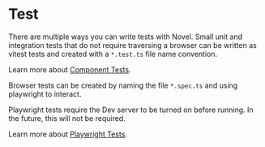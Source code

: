 # Test

There are multiple ways you can write tests with Novel. Small unit and integration tests
that do not require traversing a browser can be written as vitest tests and created with a
`*.test.ts` file name convention.

Learn more about [Component Tests](https://docs.novel.dev/guides/component-tests).

Browser tests can be created by naming the file `*.spec.ts` and using playwright to interact.

Playwright tests require the Dev server to be turned on before running. In the future, this
will not be required.

Learn more about [Playwright Tests](https://docs.novel.dev/guides/playwright-tests).
